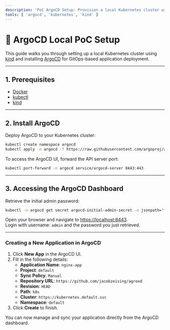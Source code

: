```yaml
---
description: 'PoC ArgoCD Setup: Provision a local Kubernetes cluster with ArgoCD and deploy a sample application.'
tools: [ 'argocd', 'kubernetes', 'kind' ]
---
```


# 🚀 ArgoCD Local PoC Setup

This guide walks you through setting up a local Kubernetes cluster using [kind](https://kind.sigs.k8s.io/) and installing [ArgoCD](https://argo-cd.readthedocs.io/) for GitOps-based application deployment.

---

## 1. Prerequisites

- [Docker](https://docs.docker.com/get-docker/)
- [kubectl](https://kubernetes.io/docs/tasks/tools/)
- [kind](https://kind.sigs.k8s.io/)

---

## 2. Install ArgoCD

Deploy ArgoCD to your Kubernetes cluster:

```sh
kubectl create namespace argocd
kubectl apply -n argocd -f https://raw.githubusercontent.com/argoproj/argo-cd/stable/manifests/install.yaml
```

To access the ArgoCD UI, forward the API server port:

```sh
kubectl port-forward -n argocd service/argocd-server 8443:443
```

---

## 3. Accessing the ArgoCD Dashboard

Retrieve the initial admin password:

```sh
kubectl -n argocd get secret argocd-initial-admin-secret -o jsonpath="{.data.password}" | base64 -d && echo
```

Open your browser and navigate to [https://localhost:8443](https://localhost:8443).  
Login with username: `admin` and the password you just retrieved.

---

### Creating a New Application in ArgoCD

1. Click **New App** in the ArgoCD UI.
2. Fill in the following details:
   - **Application Name**: `nginx-app`
   - **Project**: `default`
   - **Sync Policy**: `Manual`
   - **Repository URL**: `https://github.com/jacobzeising/agroxd`
   - **Revision**: `HEAD`
   - **Path**: `k8s`
   - **Cluster**: `https://kubernetes.default.svc`
   - **Namespace**: `default`
3. Click **Create** to finish.

You can now manage and sync your application directly from the ArgoCD dashboard.

